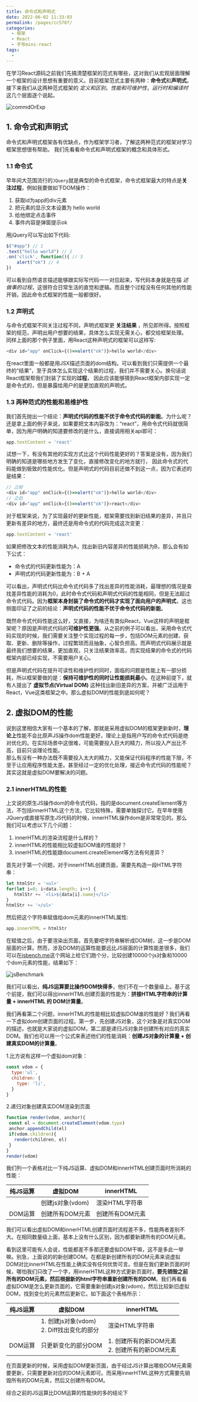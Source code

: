 ```yaml
---
title: 命令式和声明式
date: 2022-06-02 11:33:03
permalink: /pages/cc578f/
categories:
  - 框架
  - React
  - 手写mini-react
tags:
  - 
---
```


在学习React源码之前我们先搞清楚框架的范式有哪些，这对我们从宏观层面理解一个框架的设计思想有重要的意义。目前框架范式主要有两种：**命令式**和**声明式**。接下来我们从这两种范式框架的 _定义和区别_，_性能和可维护性_，_运行时和编译时_ 这几个层面逐个说起。

![commdOrExp](https://1-1253772569.cos.ap-guangzhou.myqcloud.com/commdOrExp.png)

<!-- more -->
## 1. 命令式和声明式

命令式和声明式框架各有优缺点，作为框架学习者，了解这两种范式的框架对学习框架思想很有帮助。 我们先看看命令式和声明式框架的概念和具体形式。  

### 1.1 命令式

早年间大范围流行的`JQuery`就是典型的命令式框架，命令式框架最大的特点是**关注过程**，例如我要做如下DOM操作：

1. 获取id为app的div元素
2. 把元素的显示文本设置为 hello world
3. 给他绑定点击事件
4. 事件内容是弹窗提示ok

用jQuery可以写出如下代码:

```js
$("#app") // 1
.text("hello world") // 2
.on('click', function(){ // 3
    alert("ok") // 4
})
```

可以看到自然语言描述能够跟实际写代码一一对应起来，写代码本身就是在描 _述做事的过程_，这很符合日常生活的直觉和逻辑。而且整个过程没有任何其他的性能开销，因此命令式框架的性能一般都很好。

### 1.2  声明式

与命令式框架不同关注过程不同，声明式框架更 **关注结果** ，所见即所得。按照框架的规范，声明出用户想要的结果，具体怎么实现无需关心，都交给框架处理。
同样上面的那个例子里面，用React这种声明式的框架可以这样写:
```js
<div id="app" onClick={()=>alert("ok")}>hello world</div>
```
在react里面一般都是用JSX描述页面的dom结构。可以看到我们只需提供一个最终的“结果”，至于具体怎么实现这个结果的过程，我们并不需要关心。换句话说React框架帮我们封装了实现的**过程**，
因此应该能够猜到React框架内部实现一定是命令式的，但是暴露给用户的是更加直观的声明式。

### 1.3  两种范式的性能和易维护性

我们首先抛出一个结论：**声明式代码的性能不优于命令式代码的新能**。为什么呢？还是拿上面的例子来说，如果要把文本内容改为：“react”，用命令式代码就很简单，因为用户明确的知道要修改的是什么，直接调用相关api即可：
```js
app.textContent = 'react'
```
试想一下，有没有其他的实现方式比这个代码性能更好的？答案是没有，因为我们明确的知道是哪些地方发生了变化，直接修改变化的地方就行， 因此命令式的代码能做到极致的性能优化。但是声明式的代码目前还做不到这一点，因为它表述的是结果：
```js
// 之前
<div id="app" onClick={()=>alert("ok")}>hello world</div>
// 之后
<div id="app" onClick={()=>alert("ok")}>react</div>
```
对于框架来说，为了实现最好的更新性能，框架需要找到新旧结果的差异，并且只更新有差异的地方，最终还是用命令式的代码完成这次变更：
```js
app.textContent = 'react'
```
如果把修改文本的性能消耗为A，找出新旧内容差异的性能损耗为B，那么会有如下公式：
- 命令式的代码更新性能为：A
- 声明式的代码更新性能为：B + A  

可以看出，声明式代码比命令式代码多了找出差异的性能消耗，最理想的情况是查找差异性能的消耗为0，此时命令式代码和声明式代码的性能相同，但是无法超过命令式代码。因为**框架本身封装了命令式的代码才实现了面向用户的声明式**，这也侧面印证了之前的结论：**声明式代码的性能不优于命令式代码的新能**。

既然命令式代码性能这么好，又直接，为啥还有类似React，Vue这样的声明是框架呢？原因是声明式代码的**可维护性更强**。从之前的例子可以看出，采用命令式代码实现的时候，我们需要关注整个实现过程的每一步，包括DOM元素的创建、获取、更新、删除等操作，过程繁琐而且抽象，心智负担高。而声明式代码展示就是最终我们想要的结果，更加直观，只关注结果效率高，而实现结果的命令式的代码框架内部已经实现，不需要用户关心。  

但是声明式代码在提升可读性和维护性的同时，面临的问题是性能上有一部分损耗，所以框架要做的是：**保持可维护性的同时让性能损耗最小**。在这种前提下，就有人提出了 **虚拟节点(Virtual DOM)** 这种找出新旧差异的方案，并被广泛运用于React，Vue这类框架之中。那么虚拟DOM的性能到底如何呢？

## 2. 虚拟DOM的性能

说到这里相信大家有一个基本的了解，那就是采用虚拟DOM的框架更新新时，**理论上**性能不会比原声JS操作dom性能更好，理论上是指用户写的命令式代码是绝对优化的。在实际场景中这很难，可能需要投入巨大的精力，所以投入产出比不高，目前只谈理论性能。  
那么有没有一种办法既不需要投入太大的精力，又能保证代码程序的性能下限，不至于让应用程序性能太差。甚至经过一定的优化处理，接近命令式代码的性能呢？其实这就是虚拟DOM要解决的问题。

### 2.1 innerHTML的性能
上文说的原生JS操作dom的命令式代码，指的是document.createElement等方法，不包括innerHTML这个方法，它比较特殊，需要单独探讨它。在早年使用JQuery或直接写原生JS代码的时候，innerHTML操作dom是非常常见的。那么我们可以考虑以下几个问题：
1. innerHTML的渲染流程是什么样的？
2. innerHTML的性能相比较虚拟DOM谁的性能好？
3. innerHTML的性能跟document.createElement等方法有何差异？

首先对于第一个问题，对于innerHTML创建页面，需要先构造一段HTML字符串：

```js
let htmlStr = '<ul>'
for(let i=0; i<data.length; i++) {
   htmlStr += `<li>${data[i].name}</li>`
}
htmlStr += '</ul>'
```

然后把这个字符串赋值给dom元素的innerHTML属性:

```js
app.innerHTML = htmlStr
```

在赋值之后，由于要渲染出页面，首先要吧字符串解析成DOM树，这一步是DOM层面的计算。然而，涉及DOM的运算性能要远比JS层面的计算性能差很多，我们可以在[jsbench.me](https://jsbench.me/)这个网站上给它们跑个分，比较创建10000个js对象和10000个dom元素的性能，结果如下：

![jsBenchmark](https://1-1253772569.cos.ap-guangzhou.myqcloud.com/jsBenchmark.png)

我们可以看出，**纯JS运算要比操作DOM快得多**，他们不在一个数量级上。基于这个前提，我们可以得出innerHTML创建页面的性能为：**拼接HTML字符串的计算量 + innerHTML 的 DOM计算量**。

我们再看第二个问题，innerHTML的性能相比较虚拟DOM谁的性能好？我们再看一下虚拟dom创建页面的过程。第一步，先创建JS对象，这个对象是对真实DOM的描述，也就是大家说的虚拟DOM，第二部是递归JS对象并创建所有对应的真实DOM。我们也可以用一个公式来表述他们的性能消耗：**创建JS对象的计算量 + 创建真实DOM的计算量**。 

1.比方说有这样一个虚拟dom对象：
```js
const vdom = {
  type:'ul',
  children: {
    type: 'li',
  }
}
```
2.递归对象创建真实DOM渲染到页面
```js
function render(vdom, anchor){
 const el = document.createElement(vdom.type)
 anchor.appendChild(el)
 if(vdom.children){
   render(children, el)
 }
}
render(vdom)

```
我们列一个表格对比一下纯JS运算、虚拟DOM和innerHTML创建页面时所消耗的性能：

| 纯JS运算 | 虚拟DOM          | innerHTML       |
| -------- | ---------------- | --------------- |
|          | 创建js对象(vdom) | 渲染HTML字符串  |
| DOM运算  | 创建所有DOM元素  | 创建所有DOM元素 |

我们可以看出虚拟DOM和innerHTML创建页面时流程差不多，性能两者差别不大。在相同数量级上面，基本上没有什么区别，因为都要新建所有的DOM元素。  

看到这里可能有人会说，性能都差不多那还要虚拟DOM干嘛，这不是多此一举嘛。别急，上面说的的新创建DOM。在都是新创建所有的DOM元素来说虚拟DOM对比innerHTML在性能上确实没有任何优势可言。但是在我们更新页面的时候，哪怕我们只改了一个字，用innerHTML这种方式更新页面时，**要先销毁之前所有的DOM元素，然后根据新的html字符串重新创建所有的DOM**。我们再看看虚拟DOM是怎么更新页面的，它需要重新创建js对象(vdom)，然后比较新旧虚拟DOM，找到变化的元素然后更新它。如下面这个表格所示：

| 纯JS运算 | 虚拟DOM                                      | innerHTML                                      |
| -------- | -------------------------------------------- | ---------------------------------------------- |
|          | 1. 创建js对象(vdom) <br> 2. Diff找出变化的部分 | 渲染HTML字符串                                 |
| DOM运算  | 只更新变化的部分DOM                          | 1. 创建所有的新DOM元素<br>2. 创建所有的新DOM元素 |


在页面更新的时候，采用虚拟DOM更新页面，由于经过JS计算出哪些DOM元素需要更新，只需要更新对应的DOM元素即可。而采用innerHTML这种方式需要先销毁所有的DOM元素，然后又创建所有DOM。


综合之前的JS运算比DOM运算的性能快的多的结论下